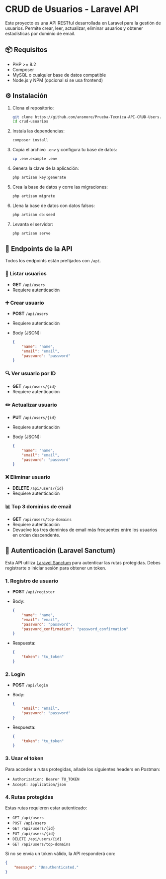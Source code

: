 # CRUD de Usuarios - Laravel API

Este proyecto es una API RESTful desarrollada en Laravel para la gestión de usuarios. Permite crear, leer, actualizar, eliminar usuarios y obtener estadísticas por dominio de email.

## 📦 Requisitos

-   PHP >= 8.2
-   Composer
-   MySQL o cualquier base de datos compatible
-   Node.js y NPM (opcional si se usa frontend)

## ⚙️ Instalación

1. Clona el repositorio:

    ```bash
    git clone https://github.com/ansmore/Prueba-Tecnica-API-CRUD-Users.git
    cd crud-usuarios
    ```

2. Instala las dependencias:

    ```bash
    composer install
    ```

3. Copia el archivo `.env` y configura tu base de datos:

    ```bash
    cp .env.example .env
    ```

4. Genera la clave de la aplicación:

    ```bash
    php artisan key:generate
    ```

5. Crea la base de datos y corre las migraciones:

    ```bash
    php artisan migrate
    ```

6. Llena la base de datos con datos falsos:

    ```bash
    php artisan db:seed
    ```

7. Levanta el servidor:

    ```bash
    php artisan serve
    ```

## 🔁 Endpoints de la API

Todos los endpoints están prefijados con `/api`.

### 📄 Listar usuarios

-   **GET** `/api/users`
-   Requiere autenticación

### ➕ Crear usuario

-   **POST** `/api/users`
-   Requiere autenticación
-   Body (JSON):

    ```json
    {
        "name": "name",
        "email": "email",
        "password": "password"
    }
    ```

### 🔍 Ver usuario por ID

-   **GET** `/api/users/{id}`
-   Requiere autenticación

### ✏️ Actualizar usuario

-   **PUT** `/api/users/{id}`
-   Requiere autenticación
-   Body (JSON):

    ```json
    {
        "name": "name",
        "email": "email",
        "password": "password"
    }
    ```

### ❌ Eliminar usuario

-   **DELETE** `/api/users/{id}`
-   Requiere autenticación

### 📊 Top 3 dominios de email

-   **GET** `/api/users/top-domains`
-   Requiere autenticación
-   Devuelve los tres dominios de email más frecuentes entre los usuarios en orden descendente.

## 🔐 Autenticación (Laravel Sanctum)

Esta API utiliza [Laravel Sanctum](https://laravel.com/docs/sanctum) para autenticar las rutas protegidas. Debes registrarte o iniciar sesión para obtener un token.

### 1. Registro de usuario

-   **POST** `/api/register`
-   Body:

    ```json
    {
        "name": "name",
        "email": "email",
        "password": "password",
        "password_confirmation": "password_confirmation"
    }
    ```

-   Respuesta:

    ```json
    {
        "token": "tu_token"
    }
    ```

### 2. Login

-   **POST** `/api/login`
-   Body:

    ```json
    {
        "email": "email",
        "password": "password"
    }
    ```

-   Respuesta:

    ```json
    {
        "token": "tu_token"
    }
    ```

### 3. Usar el token

Para acceder a rutas protegidas, añade los siguientes headers en Postman:

-   `Authorization: Bearer TU_TOKEN`
-   `Accept: application/json`

### 4. Rutas protegidas

Estas rutas requieren estar autenticado:

-   `GET /api/users`
-   `POST /api/users`
-   `GET /api/users/{id}`
-   `PUT /api/users/{id}`
-   `DELETE /api/users/{id}`
-   `GET /api/users/top-domains`

Si no se envía un token válido, la API responderá con:

```json
{
    "message": "Unauthenticated."
}
```
